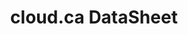 ---
title: cloud.ca DataSheet
ExternalLink: https://cdn2.hubspot.net/hubfs/732832/One-pagers/CloudCa_DataSheet_EN_v3%20(1).pdf

---
